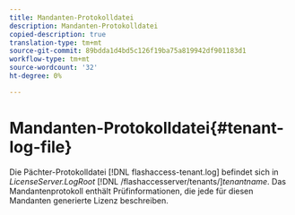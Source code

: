 ```yaml
---
title: Mandanten-Protokolldatei
description: Mandanten-Protokolldatei
copied-description: true
translation-type: tm+mt
source-git-commit: 89bdda1d4bd5c126f19ba75a819942df901183d1
workflow-type: tm+mt
source-wordcount: '32'
ht-degree: 0%

---
```



# Mandanten-Protokolldatei{#tenant-log-file}

Die Pächter-Protokolldatei [!DNL flashaccess-tenant.log] befindet sich in *LicenseServer.LogRoot* [!DNL /flashaccesserver/tenants/]*tenantname*. Das Mandantenprotokoll enthält Prüfinformationen, die jede für diesen Mandanten generierte Lizenz beschreiben.
